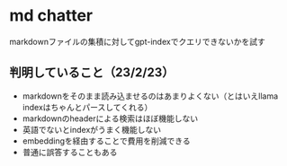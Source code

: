 # md chatter

markdownファイルの集積に対してgpt-indexでクエリできないかを試す

## 判明していること（23/2/23）

- markdownをそのまま読み込ませるのはあまりよくない（とはいえllama indexはちゃんとパースしてくれる）
- markdownのheaderによる検索はほぼ機能しない
- 英語でないとindexがうまく機能しない
- embeddingを経由することで費用を削減できる
- 普通に誤答することもある